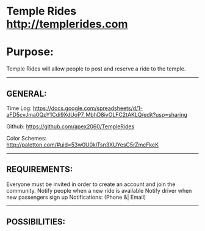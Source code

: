 Temple Rides
http://templerides.com
=============
Purpose:
===================
Temple Rides will allow people to post and reserve a ride to the temple.


------------------------
GENERAL:
------------------------
Time Log: https://docs.google.com/spreadsheets/d/1-aFD5cvJma0QpY1Cdi9XdUoP7_MbhD8ivOLFC2tAKLQ/edit?usp=sharing

Github: https://github.com/apex2060/TempleRides

Color Schemes:
http://paletton.com/#uid=53w0U0klTsn3XUYesC5rZmcFkcK


------------------------
REQUIREMENTS:
------------------------
Everyone must be invited in order to create an account and join the community.
Notify people when a new ride is available
Notify driver when new passengers sign up
Notifications: (Phone &| Email)


-------------
POSSIBILITIES:
-------------
